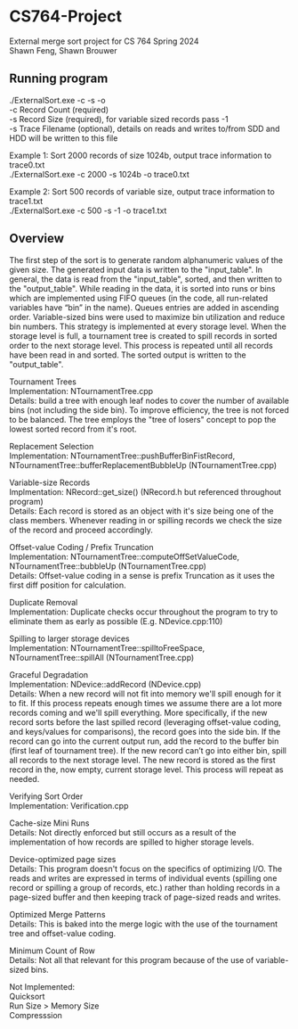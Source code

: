 # CS764-Project
External merge sort project for CS 764 Spring 2024  
Shawn Feng, Shawn Brouwer  

## Running program
./ExternalSort.exe -c <record count> -s <record size> -o <trace filename>  
-c Record Count (required)  
-s Record Size (required), for variable sized records pass -1  
-s Trace Filename (optional), details on reads and writes to/from SDD and HDD will be written to this file  

Example 1: Sort 2000 records of size 1024b, output trace information to trace0.txt    
./ExternalSort.exe -c 2000 -s 1024b -o trace0.txt

Example 2: Sort 500 records of variable size, output trace information to trace1.txt  
./ExternalSort.exe -c 500 -s -1 -o trace1.txt  

## Overview
The first step of the sort is to generate random alphanumeric values of the given size. The generated input data is written to the "input_table". In general, the data is read from the "input_table", sorted, and then written to the "output_table". While reading in the data, it is sorted into runs or bins which are implemented using FIFO queues (in the code, all run-related variables have “bin” in the name). Queues entries are added in ascending order. Variable-sized bins were used to maximize bin utilization and reduce bin numbers. This strategy is implemented at every storage level. When the storage level is full, a tournament tree is created to spill records in sorted order to the next storage level. This process is repeated until all records have been read in and sorted. The sorted output is written to the "output_table".


Tournament Trees  
Implementation: NTournamentTree.cpp  
Details: build a tree with enough leaf nodes to cover the number of available bins (not including the side bin). To improve efficiency, the tree is not forced to be balanced. The tree employs the "tree of losers" concept to pop the lowest sorted record from it's root.

Replacement Selection  
Implementation: NTournamentTree::pushBufferBinFistRecord, NTournamentTree::bufferReplacementBubbleUp (NTournamentTree.cpp)

Variable-size Records  
Implmentation: NRecord::get_size() (NRecord.h but referenced throughout program)  
Details: Each record is stored as an object with it's size being one of the class members. Whenever reading in or spilling records we check the size of the record and proceed accordingly.

Offset-value Coding / Prefix Truncation  
Implementation: NTournamentTree::computeOffSetValueCode, NTournamentTree::bubbleUp (NTournamentTree.cpp)  
Details: Offset-value coding in a sense is prefix Truncation as it uses the first diff position for calculation.

Duplicate Removal  
Implementation: Duplicate checks occur throughout the program to try to eliminate them as early as possible (E.g. NDevice.cpp:110)

Spilling to larger storage devices  
Implementation: NTournamentTree::spilltoFreeSpace, NTournamentTree::spillAll (NTournamentTree.cpp)

Graceful Degradation  
Implementation: NDevice::addRecord (NDevice.cpp)  
Details: When a new record will not fit into memory we'll spill enough for it to fit. If this process repeats enough times we assume there are a lot more records coming and we'll spill everything. More specifically, if the new record sorts before the last spilled record (leveraging offset-value coding, and keys/values for comparisons), the record goes into the side bin. If the record can go into the current output run, add the record to the buffer bin (first leaf of tournament tree). If the new record can’t go into either bin, spill all records to the next storage level. The new record is stored as the first record in the, now empty, current storage level. This process will repeat as needed.

Verifying Sort Order  
Implementation: Verification.cpp

Cache-size Mini Runs  
Details: Not directly enforced but still occurs as a result of the implementation of how records are spilled to higher storage levels.

Device-optimized page sizes  
Details: This program doesn't focus on the specifics of optimizing I/O. The reads and writes are expressed in terms of individual events (spilling one record or spilling a group of records, etc.) rather than holding records in a page-sized buffer and then keeping track of page-sized reads and writes.

Optimized Merge Patterns  
Details: This is baked into the merge logic with the use of the tournament tree and offset-value coding.

Minimum Count of Row  
Details: Not all that relevant for this program because of the use of variable-sized bins.

Not Implemented:  
Quicksort  
Run Size > Memory Size  
Compresssion